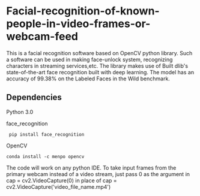 # Facial-recognition-of-known-people-in-video-frames-or-webcam-feed

This is a facial recognition software based on OpenCV python library.
Such a software can be used in making face-unlock system, recognizing characters in streaming services,etc.
The library makes use of Built dlib's state-of-the-art face recognition built with deep learning. The model has an accuracy of 99.38% on the Labeled Faces in the Wild benchmark.

## Dependencies
Python 3.0

face_recognition
```
 pip install face_recognition
```

OpenCV 
```
conda install -c menpo opencv
```
The code will work on any python IDE.
To take input frames from the primary webcam instead of a video stream, just pass 0 as the argument in 
cap = cv2.VideoCapture(0)
in place of 
cap = cv2.VideoCapture('video_file_name.mp4')
